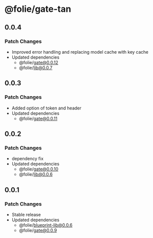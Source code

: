 # @folie/gate-tan

## 0.0.4

### Patch Changes

- Improved error handling and replacing model cache with key cache
- Updated dependencies
  - @folie/gate@0.0.12
  - @folie/lib@0.0.7

## 0.0.3

### Patch Changes

- Added option of token and header
- Updated dependencies
  - @folie/gate@0.0.11

## 0.0.2

### Patch Changes

- dependency fix
- Updated dependencies
  - @folie/gate@0.0.10
  - @folie/lib@0.0.6

## 0.0.1

### Patch Changes

- Stable release
- Updated dependencies
  - @folie/blueprint-lib@0.0.6
  - @folie/gate@0.0.9

